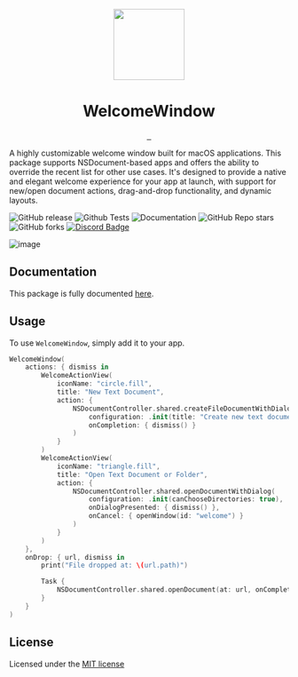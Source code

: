 <p align="center">
  <img src="https://github.com/CodeEditApp/WelcomeWindow/blob/main/.github/WelcomeWindow-Icon-128@2x.png?raw=true" height="128">
  <h1 align="center">WelcomeWindow</h1>
</p>

<p align="center">
  <a aria-label="Follow CodeEdit on X" href="https://x.com/CodeEditApp" target="_blank">
    <img alt="" src="https://img.shields.io/badge/Follow%20@CodeEditApp-black.svg?style=for-the-badge&logo=X">
  </a>
  <a aria-label="Join the community on Discord" href="https://discord.gg/vChUXVf9Em" target="_blank">
    <img alt="" src="https://img.shields.io/badge/Join%20the%20community-black.svg?style=for-the-badge&logo=Discord">
  </a>
  <a aria-label="Read the Documentation" href="https://codeeditapp.github.io/WelcomeWindow/documentation/welcomewindow/" target="_blank">
    <img alt="" src="https://img.shields.io/badge/Documentation-black.svg?style=for-the-badge&logo=readthedocs&logoColor=blue">
  </a>
</p>

A highly customizable welcome window built for macOS applications. This package supports NSDocument-based apps and offers the ability to override the recent list for other use cases. It's designed to provide a native and elegant welcome experience for your app at launch, with support for new/open document actions, drag-and-drop functionality, and dynamic layouts.

![GitHub release](https://img.shields.io/github/v/release/CodeEditApp/WelcomeWindow?color=orange&label=latest%20release&sort=semver&style=flat-square)
![Github Tests](https://img.shields.io/github/actions/workflow/status/CodeEditApp/WelcomeWindow/tests.yml?branch=main&label=tests&style=flat-square)
![Documentation](https://img.shields.io/github/actions/workflow/status/CodeEditApp/WelcomeWindow/build-documentation.yml?branch=main&label=docs&style=flat-square)
![GitHub Repo stars](https://img.shields.io/github/stars/CodeEditApp/WelcomeWindow?style=flat-square)
![GitHub forks](https://img.shields.io/github/forks/CodeEditApp/WelcomeWindow?style=flat-square)
[![Discord Badge](https://img.shields.io/discord/951544472238444645?color=5865F2&label=Discord&logo=discord&logoColor=white&style=flat-square)](https://discord.gg/vChUXVf9Em)

![image](https://github.com/user-attachments/assets/0e0dbaaa-3b2a-4132-b073-5b8971750668)

## Documentation

This package is fully documented [here](https://codeeditapp.github.io/WelcomeWindow/documentation/welcomewindow/).

## Usage

To use `WelcomeWindow`, simply add it to your app.

```swift
WelcomeWindow(
    actions: { dismiss in
        WelcomeActionView(
            iconName: "circle.fill",
            title: "New Text Document",
            action: {
                NSDocumentController.shared.createFileDocumentWithDialog(
                    configuration: .init(title: "Create new text document"),
                    onCompletion: { dismiss() }
                )
            }
        )
        WelcomeActionView(
            iconName: "triangle.fill",
            title: "Open Text Document or Folder",
            action: {
                NSDocumentController.shared.openDocumentWithDialog(
                    configuration: .init(canChooseDirectories: true),
                    onDialogPresented: { dismiss() },
                    onCancel: { openWindow(id: "welcome") }
                )
            }
        )
    },
    onDrop: { url, dismiss in
        print("File dropped at: \(url.path)")

        Task {
            NSDocumentController.shared.openDocument(at: url, onCompletion: { dismiss() })
        }
    }
)
```

## License

Licensed under the [MIT license](https://github.com/CodeEditApp/WelcomeWindow/blob/main/LICENSE.md)
